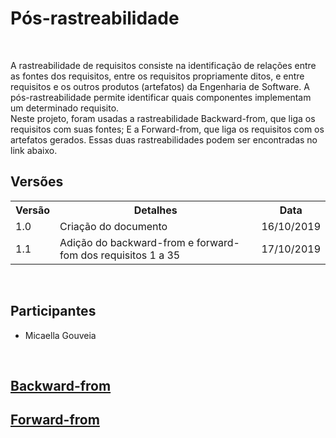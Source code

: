 #  Pós-rastreabilidade
<div class="line"></div>

<p align="justify">&emsp;

A rastreabilidade de requisitos consiste na identificação de relações entre as fontes dos requisitos, entre os requisitos propriamente ditos, e entre requisitos e os outros produtos (artefatos) da Engenharia de Software. A pós-rastreabilidade permite identificar quais componentes implementam um determinado requisito.
<br>
Neste projeto, foram usadas a rastreabilidade Backward-from, que liga os requisitos com suas fontes; E a Forward-from, que liga os requisitos com os artefatos gerados. Essas duas rastreabilidades podem ser encontradas no link abaixo.

</p>

## Versões

<table class="versions">
	<tr>
		<th class="version_header">Versão</th>
		<th>Detalhes</th>
		<th>Data</th>
	</tr>
	<tr>
		<td>1.0</td>
		<td>Criação do documento</td>
		<td>16/10/2019</td>
	</tr>
	<tr>
		<td>1.1</td>
		<td>Adição do backward-from e forward-fom dos requisitos 1 a 35</td>
		<td>17/10/2019</td>
	</tr>
</table> 
<br>

## Participantes
- Micaella Gouveia

<br>

## [Backward-from](backward_from.md)
## [Forward-from](forward_from.md)
